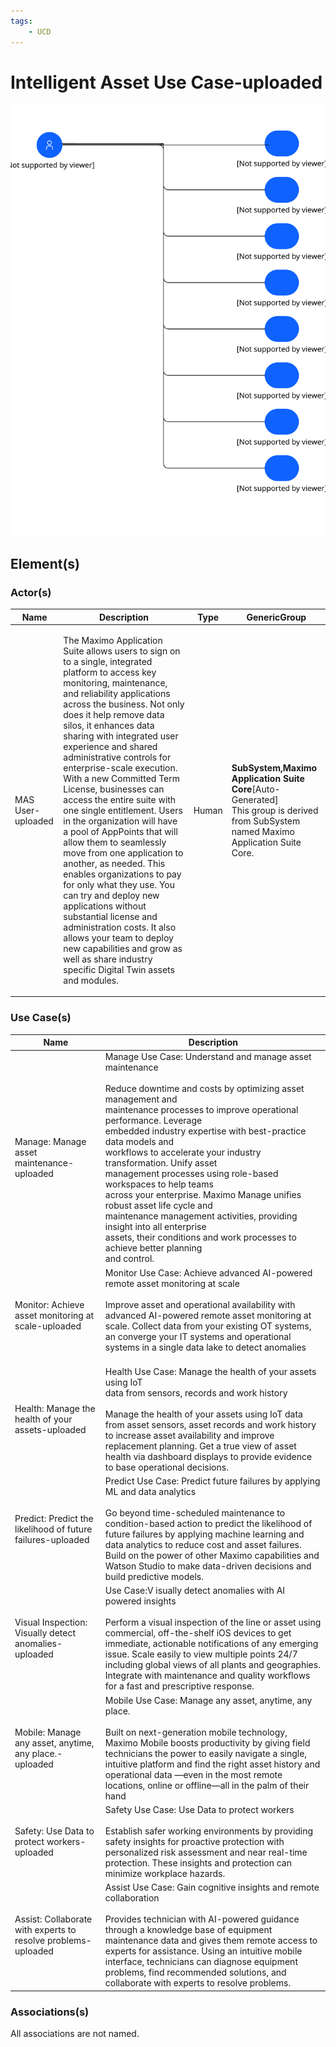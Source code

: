 ```yaml
---
tags:
    - UCD
---
```


#  Intelligent Asset Use Case-uploaded



![Intelligent Asset Use Case-uploaded](../../../img/usecasediagram_3TdTtUuzm16_BtQWIkjwL.svg)









## Element(s)


### Actor(s)

| Name | Description | Type | GenericGroup |
| --- | --- | --- | --- |
 | MAS User-uploaded | <p>The Maximo Application Suite allows users to sign on to a single, integrated platform to access key monitoring, maintenance, and reliability applications across the business. Not only does it help remove data silos, it enhances data sharing with integrated user experience and shared administrative controls for enterprise-scale execution. With a new Committed Term License, businesses can access the entire suite with one single entitlement. Users in the organization will have a pool of AppPoints that will allow them to seamlessly move from one application to another, as needed. This enables organizations to pay for only what they use. You can try and deploy new applications without substantial license and administration costs. It also allows your team to deploy new capabilities and grow as well as share industry specific Digital Twin assets and modules.</p> | Human | <div><strong>SubSystem,Maximo Application Suite Core</strong>[Auto-Generated]</div><div>This group is derived from SubSystem named Maximo Application Suite Core.</div> |





### Use Case(s)
| Name | Description |
| --- | --- |
| Manage: Manage asset maintenance-uploaded | Manage Use Case: Understand and manage asset maintenance<br><br>Reduce downtime and costs by optimizing asset management and<br>maintenance processes to improve operational performance. Leverage<br>embedded industry expertise with best-practice data models and<br>workflows to accelerate your industry transformation. Unify asset<br>management processes using role-based workspaces to help teams<br>across your enterprise. Maximo Manage unifies robust asset life cycle and<br>maintenance management activities, providing insight into all enterprise<br>assets, their conditions and work processes to achieve better planning<br>and control. | 
| Monitor: Achieve asset monitoring at scale-uploaded | Monitor Use Case:  Achieve advanced AI-powered remote asset monitoring at scale<br><br>Improve asset and operational availability with advanced AI-powered remote asset monitoring at scale. Collect data from your existing OT systems, an converge your IT systems and operational systems in a single data lake to detect anomalies<br><br> | 
| Health: Manage the health of your assets-uploaded | Health Use Case:  Manage the health of your assets using IoT<br>data from sensors, records and work history<br><br>Manage the health of your assets using IoT data from asset sensors, asset records and work history to increase asset availability and improve replacement planning. Get a true view of asset health via dashboard displays to provide evidence to base operational decisions. | 
| Predict: Predict the likelihood of future failures-uploaded | Predict Use Case:  Predict future failures by applying ML and data analytics<br><br>Go beyond time-scheduled maintenance to condition-based action to predict the likelihood of future failures by applying machine learning and data analytics to reduce cost and asset failures. Build on the power of other Maximo capabilities and Watson Studio to make data-driven decisions and build predictive models. | 
| Visual Inspection: Visually detect anomalies-uploaded | Use Case:V isually detect anomalies with AI powered insights<br><br>Perform a visual inspection of the line or asset using commercial, off-the-shelf iOS devices to get immediate, actionable notifications of any emerging issue. Scale easily to view multiple points 24/7 including global views of all plants and geographies. Integrate with maintenance and quality workflows for a fast and prescriptive response. | 
| Mobile: Manage any asset, anytime, any place.-uploaded | Mobile Use Case: Manage any asset, anytime, any place.<br><br>Built on next-generation mobile technology, Maximo Mobile boosts productivity by giving field technicians the power to easily navigate a single, intuitive platform and find the right asset history and operational data —even in the most remote locations, online or offline—all in the palm of their hand<br> | 
| Safety: Use Data to protect workers-uploaded | Safety Use Case:  Use Data to protect workers<br><br>Establish safer working environments by providing safety insights for proactive protection with personalized risk assessment and near real-time protection. These insights and protection can minimize workplace hazards. | 
| Assist: Collaborate with experts to resolve problems-uploaded | Assist Use Case:  Gain cognitive insights and remote collaboration<br><br>Provides technician with AI-powered guidance through a knowledge base of equipment maintenance data and gives them remote access to experts for assistance. Using an intuitive mobile interface, technicians can diagnose equipment problems, find recommended solutions, and collaborate with experts to resolve problems. | 




### Associations(s)






All associations are not named.

    


